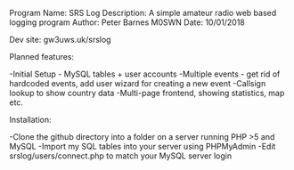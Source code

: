 Program Name: SRS Log
Description: A simple amateur radio web based logging program
Author: Peter Barnes M0SWN
Date: 10/01/2018


Dev site: gw3uws.uk/srslog

Planned features:

-Initial Setup - MySQL tables + user accounts
-Multiple events - get rid of hardcoded events, add user wizard for creating a new event
-Callsign lookup to show country data
-Multi-page frontend, showing statistics, map etc.

Installation:

-Clone the github directory into a folder on a server running PHP >5 and MySQL
-Import my SQL tables into your server using PHPMyAdmin
-Edit srslog/users/connect.php to match your MySQL server login


